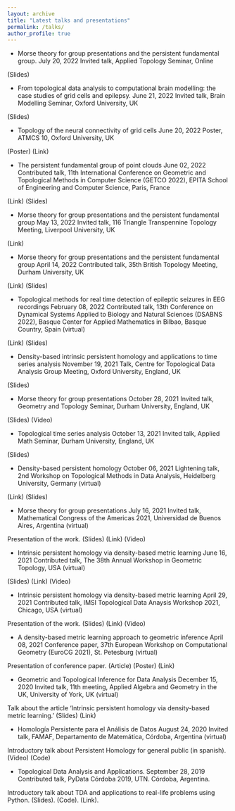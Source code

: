 ```yaml
---
layout: archive
title: "Latest talks and presentations"
permalink: /talks/
author_profile: true
---
```


* Morse theory for group presentations and the persistent fundamental group.
 July 20, 2022
Invited talk, Applied Topology Seminar, Online

(Slides)

* From topological data analysis to computational brain modelling: the case studies of grid cells and epilepsy.
 June 21, 2022
Invited talk, Brain Modelling Seminar, Oxford University, UK

(Slides)

* Topology of the neural connectivity of grid cells
 June 20, 2022
Poster, ATMCS 10, Oxford University, UK

(Poster) (Link)

* The persistent fundamental group of point clouds
 June 02, 2022
Contributed talk, 11th International Conference on Geometric and Topological Methods in Computer Science (GETCO 2022), EPITA School of Engineering and Computer Science, Paris, France

(Link) (Slides)

* Morse theory for group presentations and the persistent fundamental group
 May 13, 2022
Invited talk, 116 Triangle Transpennine Topology Meeting, Liverpool University, UK

(Link)

* Morse theory for group presentations and the persistent fundamental group
 April 14, 2022
Contributed talk, 35th British Topology Meeting, Durham University, UK

(Link) (Slides)

* Topological methods for real time detection of epileptic seizures in EEG recordings
 February 08, 2022
Contributed talk, 13th Conference on Dynamical Systems Applied to Biology and Natural Sciences (DSABNS 2022), Basque Center for Applied Mathematics in Bilbao, Basque Country, Spain (virtual)

(Link) (Slides)

* Density-based intrinsic persistent homology and applications to time series analysis
 November 19, 2021
Talk, Centre for Topological Data Analysis Group Meeting, Oxford University, England, UK

(Slides)

* Morse theory for group presentations
 October 28, 2021
Invited talk, Geometry and Topology Seminar, Durham University, England, UK

(Slides) (Video)

* Topological time series analysis
 October 13, 2021
Invited talk, Applied Math Seminar, Durham University, England, UK

(Slides)

* Density-based persistent homology
 October 06, 2021
Lightening talk, 2nd Workshop on Topological Methods in Data Analysis, Heidelberg University, Germany (virtual)

(Link) (Slides)

* Morse theory for group presentations
 July 16, 2021
Invited talk, Mathematical Congress of the Americas 2021, Universidad de Buenos Aires, Argentina (virtual)

Presentation of the work. (Slides) (Link) (Video)

* Intrinsic persistent homology via density-based metric learning
 June 16, 2021
Contributed talk, The 38th Annual Workshop in Geometric Topology, USA (virtual)

(Slides) (Link) (Video)

* Intrinsic persistent homology via density-based metric learning
 April 29, 2021
Contributed talk, IMSI Topological Data Anaysis Workshop 2021, Chicago, USA (virtual)

Presentation of the work. (Slides) (Link) (Video)

* A density-based metric learning approach to geometric inference
 April 08, 2021
Conference paper, 37th European Workshop on Computational Geometry (EuroCG 2021), St. Petesburg (virtual)

Presentation of conference paper. (Article) (Poster) (Link)

* Geometric and Topological Inference for Data Analysis
 December 15, 2020
Invited talk, 11th meeting, Applied Algebra and Geometry in the UK, University of York, UK (virtual)

Talk about the article ‘Intrinsic persistent homology via density-based metric learning.’ (Slides) (Link)

* Homología Persistente para el Análisis de Datos
 August 24, 2020
Invited talk, FAMAF, Departamento de Matemática, Córdoba, Argentina (virtual)

Introductory talk about Persistent Homology for general public (in spanish). (Video) (Code)

* Topological Data Analysis and Applications.
 September 28, 2019
Contributed talk, PyData Córdoba 2019, UTN. Córdoba, Argentina.

Introductory talk about TDA and applications to real-life problems using Python. (Slides). (Code). (Link).